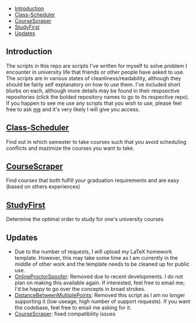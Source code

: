 * [Introduction](#introduction)
* [Class-Scheduler](#class-scheduler)
* [CourseScraper](#coursescraper)
* [StudyFirst](#studyfirst)
* [Updates](#updates)

<a name="introduction"/>

## Introduction

The scripts in this repo are scripts I've written for myself to solve problem I encounter in university life that friends or other people have asked to use. The scripts are in various states of cleanliness/readability, although they should be fairly self explanatory on how to use them. I've included short blurbs on each, although more details may be found in their respsective repositories (click the bolded repository names to go to its respective repo). If you happen to see me use any scripts that you wish to use, please feel free to ask [me](https://shreykshah.github.io/) and it's very likely I will give you access.

<a name="class-scheduler"/>

## [Class-Scheduler](https://github.com/shreykshah/class-scheduler)

Find out in which semester to take courses such that you avoid scheduling conflicts and mazimize the courses you want to take. 

<a name="coursescraper"/>

## [CourseScraper](https://github.com/shreykshah/CourseScraper)

Find courses that both fulfill your graduation requirements and are easy (based on others experiences)

<a name="studyfirst"/>

## [StudyFirst](https://github.com/shreykshah/StudyFirst)

Determine the optimal order to study for one's university courses

## Updates

* Due to the number of requests, I will upload my LaTeX homework template. However, this may take some time as I am currently in the middle of other work and the template needs to be cleaned up for public use.
* [OnlineProctorSpoofer](#introduction): Removed due to recent developments. I do not plan on making this available again. If interested, feel free to email me; I'd be happy to go over the concepts in broad strokes.
* [DistanceBetweenMultiplePoints](#introduction): Removed this script as I am no longer supporting it (low useage, high number of support requests). If you want the codebase, feel free to email me asking for it.
* [CourseScraper](https://github.com/shreykshah/CourseScraper): fixed compatibility issues
